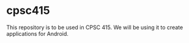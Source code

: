 # cpsc415
This repository is to be used in CPSC 415.  We will be using it to create applications for Android.
